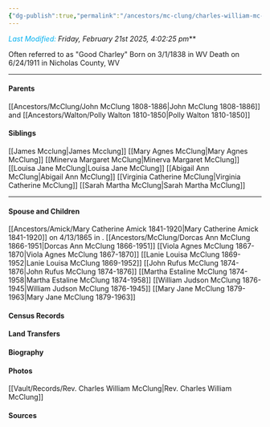 ```yaml
---
{"dg-publish":true,"permalink":"/ancestors/mc-clung/charles-william-mc-clung-1838-1911/","tags":["Charles-William-McClung"]}
---
```


*<font color="#00b0f0">Last Modified:</font> Friday, February 21st 2025, 4:02:25 pm***

Often referred to as "Good Charley"
Born on  3/1/1838 in WV
Death on 6/24/1911 in Nicholas County, WV

---
#### Parents

[[Ancestors/McClung/John McClung 1808-1886\|John McClung 1808-1886]] and [[Ancestors/Walton/Polly Walton 1810-1850\|Polly Walton 1810-1850]]
#### Siblings
[[James Mcclung\|James Mcclung]]
[[Mary Agnes McClung\|Mary Agnes McClung]]
[[Minerva Margaret McClung\|Minerva Margaret McClung]]
[[Louisa Jane McClung\|Louisa Jane McClung]]
[[Abigail Ann McClung\|Abigail Ann McClung]]
[[Virginia Catherine McClung\|Virginia Catherine McClung]]
[[Sarah Martha McClung\|Sarah Martha McClung]]

---
#### Spouse and Children
[[Ancestors/Amick/Mary Catherine Amick 1841-1920\|Mary Catherine Amick 1841-1920]] on 4/13/1865 in <!-- link to place -->.
[[Ancestors/McClung/Dorcas Ann McClung 1866-1951\|Dorcas Ann McClung 1866-1951]]
[[Viola Agnes McClung 1867-1870\|Viola Agnes McClung 1867-1870]]
[[Lanie Louisa McClung 1869-1952\|Lanie Louisa McClung 1869-1952]]
[[John Rufus McClung 1874-1876\|John Rufus McClung 1874-1876]]
[[Martha Estaline McClung 1874-1958\|Martha Estaline McClung 1874-1958]]
[[William Judson McClung 1876-1945\|William Judson McClung 1876-1945]]
[[Mary Jane McClung 1879-1963\|Mary Jane McClung 1879-1963]]

#### Census Records

#### Land Transfers

#### Biography

#### Photos
[[Vault/Records/Rev. Charles William McClung\|Rev. Charles William McClung]]
#### Sources

